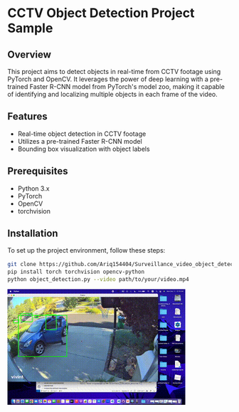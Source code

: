 # CCTV Object Detection Project Sample

## Overview
This project aims to detect objects in real-time from CCTV footage using PyTorch and OpenCV. It leverages the power of deep learning with a pre-trained Faster R-CNN model from PyTorch's model zoo, making it capable of identifying and localizing multiple objects in each frame of the video.

## Features
- Real-time object detection in CCTV footage
- Utilizes a pre-trained Faster R-CNN model
- Bounding box visualization with object labels

## Prerequisites
- Python 3.x
- PyTorch
- OpenCV
- torchvision

## Installation
To set up the project environment, follow these steps:
   ```bash
   git clone https://github.com/Ariq154404/Surveillance_video_object_detection
   pip install torch torchvision opencv-python
   python object_detection.py --video path/to/your/video.mp4
```
![Object Detection Demo](https://github.com/Ariq154404/Surveillance_video_object_detection/blob/main/sample_vid.gif)
